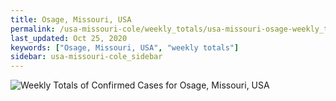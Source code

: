 ```yaml
---
title: Osage, Missouri, USA
permalink: /usa-missouri-cole/weekly_totals/usa-missouri-osage-weekly_totals.html
last_updated: Oct 25, 2020
keywords: ["Osage, Missouri, USA", "weekly totals"]
sidebar: usa-missouri-cole_sidebar
---
```


![Weekly Totals of Confirmed Cases for Osage, Missouri, USA](/covid_tracker/images/graphs/usa-missouri-osage-weekly_totals_graph.png)
